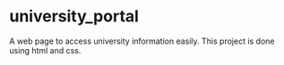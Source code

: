 # university_portal
A web page to access university information easily.
This project is done using html and css.
